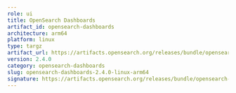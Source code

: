 ```yaml
---
role: ui
title: OpenSearch Dashboards
artifact_id: opensearch-dashboards
architecture: arm64
platform: linux
type: targz
artifact_url: https://artifacts.opensearch.org/releases/bundle/opensearch-dashboards/2.4.0/opensearch-dashboards-2.4.0-linux-arm64.tar.gz
version: 2.4.0
category: opensearch-dashboards
slug: opensearch-dashboards-2.4.0-linux-arm64
signature: https://artifacts.opensearch.org/releases/bundle/opensearch-dashboards/2.4.0/opensearch-dashboards-2.4.0-linux-arm64.tar.gz.sig
---
```


